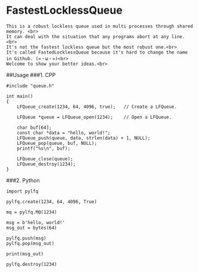 # FastestLocklessQueue
    This is a robust lockless queue used in multi processes through shared memory. <br>
    It can deal with the situation that any programs abort at any line.<br>
    It's not the fastest lockless queue but the most robust one.<br>
    It's called FastedLocklessQueue because it's hard to change the name in Github. (=・ω・=)<br>
    Welcome to show your better ideas.<br>

##Usage
###1. CPP
```
#include "queue.h"

int main()
{
    LFQueue_create(1234, 64, 4096, true);   // Create a LFQueue.
    
    LFQueue *queue = LFQueue_open(1234);    // Open a LFQueue.
    
    char buf[64];
    const char *data = "hello, world!";
    LFQueue_push(queue, data, strlen(data) + 1, NULL);
    LFQueue_pop(queue, buf, NULL);
    printf("%s\n", buf);
    
    LFQueue_close(queue);
    LFQueue_destroy(1234);
}
```

###2. Python
```
import pylfq

pylfq.create(1234, 64, 4096, True)

mq = pylfq.MQ(1234)

msg = b'hello, world!'
msg_out = bytes(64)

pylfq.push(msg)
pylfq.pop(msg_out)

print(msg_out)

pylfq.destroy(1234)
```